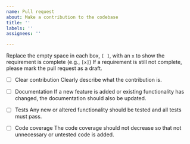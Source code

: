 ```yaml
---
name: Pull request
about: Make a contribution to the codebase
title: ''
labels: ''
assignees: ''

---
```

Replace the empty space in each box, `[ ]`, with an `x` to show the requirement
is complete (e.g., `[x]`) If a requirement is still not complete, please mark the pull request
as a draft.

- [ ] Clear contribution
Clearly describe what the contribution is.

- [ ] Documentation
If a new feature is added or existing functionality has changed, the documentation
should also be updated.

- [ ] Tests
Any new or altered functionality should be tested and all tests must pass.

- [ ] Code coverage
The code coverage should not decrease so that not unnecessary or untested code
is added.

